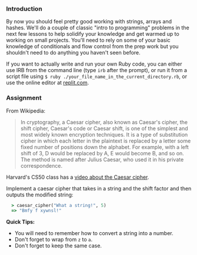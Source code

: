 ### Introduction

By now you should feel pretty good working with strings, arrays and hashes. We'll do a couple of classic "intro to programming" problems in the next few lessons to help solidify your knowledge and get warmed up to working on small projects. You'll need to rely on some of your basic knowledge of conditionals and flow control from the prep work but you shouldn't need to do anything you haven't seen before.

<div class="lesson-note" markdown="1">

If you want to actually write and run your own Ruby code, you can either use IRB from the command line (type `irb` after the prompt), or run it from a script file using `$ ruby ./your_file_name_in_the_current_directory.rb`, or use the online editor at [replit.com](http://replit.com/languages/Ruby).

</div>

### Assignment

From Wikipedia:

> In cryptography, a Caesar cipher, also known as Caesar's cipher, the shift cipher, Caesar's code or Caesar shift, is one of the simplest and most widely known encryption techniques. It is a type of substitution cipher in which each letter in the plaintext is replaced by a letter some fixed number of positions down the alphabet. For example, with a left shift of 3, D would be replaced by A, E would become B, and so on. The method is named after Julius Caesar, who used it in his private correspondence.

Harvard's CS50 class has a [video about the Caesar cipher](https://www.youtube.com/watch?v=36xNpbosfTY).

<div class="lesson-content__panel" markdown="1">

  Implement a caesar cipher that takes in a string and the shift factor and then outputs the modified string:

```ruby
  > caesar_cipher("What a string!", 5)
  => "Bmfy f xywnsl!"
```

**Quick Tips:**

- You will need to remember how to convert a string into a number.
- Don't forget to wrap from `z` to `a`.
- Don't forget to keep the same case.

</div>